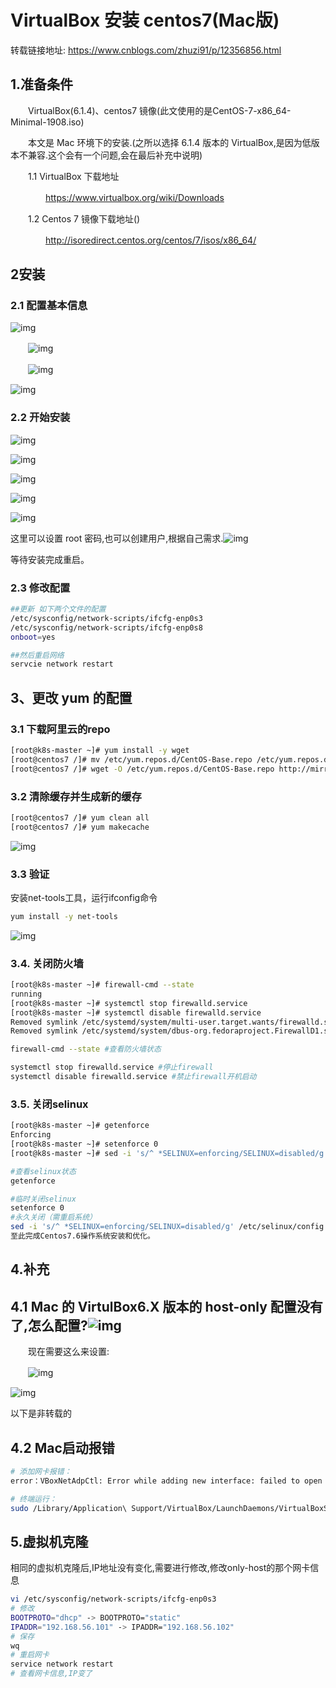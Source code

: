 # VirtualBox 安装 centos7(Mac版)

转载链接地址: https://www.cnblogs.com/zhuzi91/p/12356856.html

## 1.准备条件

　　VirtualBox(6.1.4)、centos7 镜像(此文使用的是CentOS-7-x86_64-Minimal-1908.iso) 

　　本文是 Mac 环境下的安装.(之所以选择 6.1.4 版本的 VirtualBox,是因为低版本不兼容.这个会有一个问题,会在最后补充中说明)

　　1.1 VirtualBox 下载地址

　　　　https://www.virtualbox.org/wiki/Downloads

　　1.2 Centos 7 镜像下载地址()

　　　　http://isoredirect.centos.org/centos/7/isos/x86_64/

## 2安装

### 2.1 配置基本信息

![img](https://img2018.cnblogs.com/i-beta/974873/202002/974873-20200224140557089-1607215199.png)

　　![img](https://img2018.cnblogs.com/i-beta/974873/202002/974873-20200224140707084-337668872.png)

 　　![img](https://img2018.cnblogs.com/i-beta/974873/202002/974873-20200224141502554-562592588.png)

 ![img](https://img2018.cnblogs.com/i-beta/974873/202002/974873-20200224142335124-1983259468.png)

### 2.2 开始安装

![img](https://img2018.cnblogs.com/i-beta/974873/202002/974873-20200224142615759-1912231763.png)

  ![img](https://img2018.cnblogs.com/i-beta/974873/202002/974873-20200224142634192-1059826798.png)

 ![img](https://img2018.cnblogs.com/i-beta/974873/202002/974873-20200224142748236-594176110.png)

 ![img](https://img2018.cnblogs.com/i-beta/974873/202002/974873-20200224143020236-500707882.png)

 

![img](https://img2018.cnblogs.com/i-beta/974873/202002/974873-20200224143140519-1359374616.png)

这里可以设置 root 密码,也可以创建用户,根据自己需求.![img](https://img2018.cnblogs.com/i-beta/974873/202002/974873-20200224143659886-278513646.png)

 等待安装完成重启。

### 2.3 修改配置

```sh
##更新 如下两个文件的配置
/etc/sysconfig/network-scripts/ifcfg-enp0s3
/etc/sysconfig/network-scripts/ifcfg-enp0s8
onboot=yes

##然后重启网络
servcie network restart
```

## 3、更改 yum 的配置

### 3.1 下载阿里云的repo

```sh
[root@k8s-master ~]# yum install -y wget  
[root@centos7 /]# mv /etc/yum.repos.d/CentOS-Base.repo /etc/yum.repos.d/CentOS-Base.repo.bak
[root@centos7 /]# wget -O /etc/yum.repos.d/CentOS-Base.repo http://mirrors.aliyun.com/repo/Centos-7.repo
```

### 3.2 清除缓存并生成新的缓存

```sh
[root@centos7 /]# yum clean all
[root@centos7 /]# yum makecache
```

![img](https://img2018.cnblogs.com/i-beta/974873/202002/974873-20200224145915052-1767323965.png) 

### 3.3 验证

安装net-tools工具，运行ifconfig命令

```sh
yum install -y net-tools
```

![img](https://img2018.cnblogs.com/i-beta/974873/202002/974873-20200224150118396-2101135565.png)

### 3.4. 关闭防火墙

```sh
[root@k8s-master ~]# firewall-cmd --state
running
[root@k8s-master ~]# systemctl stop firewalld.service
[root@k8s-master ~]# systemctl disable firewalld.service
Removed symlink /etc/systemd/system/multi-user.target.wants/firewalld.service.
Removed symlink /etc/systemd/system/dbus-org.fedoraproject.FirewallD1.service.

firewall-cmd --state #查看防火墙状态

systemctl stop firewalld.service #停止firewall
systemctl disable firewalld.service #禁止firewall开机启动
```

### 3.5. 关闭selinux

```sh
[root@k8s-master ~]# getenforce
Enforcing
[root@k8s-master ~]# setenforce 0
[root@k8s-master ~]# sed -i 's/^ *SELINUX=enforcing/SELINUX=disabled/g' /etc/selinux/config

#查看selinux状态
getenforce

#临时关闭selinux
setenforce 0 
#永久关闭（需重启系统）
sed -i 's/^ *SELINUX=enforcing/SELINUX=disabled/g' /etc/selinux/config 
至此完成Centos7.6操作系统安装和优化。
```

## 4.补充

## 4.1 Mac 的 VirtulBox6.X 版本的 host-only 配置没有了,怎么配置?![img](https://img2018.cnblogs.com/i-beta/974873/202002/974873-20200224151346537-942249565.png)

　　现在需要这么来设置: 

　　![img](https://img2018.cnblogs.com/i-beta/974873/202002/974873-20200224151010757-1597394246.png)

 ![img](https://img2018.cnblogs.com/i-beta/974873/202002/974873-20200224151147152-1477825400.png)

以下是非转载的

## 4.2 Mac启动报错

```sh
# 添加网卡报错：
error：VBoxNetAdpCtl: Error while adding new interface: failed to open /dev/vboxnetctl: No such file or directory.
```

```sh
# 终端运行：
sudo /Library/Application\ Support/VirtualBox/LaunchDaemons/VirtualBoxStartup.sh restart
```

## 5.虚拟机克隆

相同的虚拟机克隆后,IP地址没有变化,需要进行修改,修改only-host的那个网卡信息

```sh
vi /etc/sysconfig/network-scripts/ifcfg-enp0s3
# 修改 
BOOTPROTO="dhcp" -> BOOTPROTO="static"
IPADDR="192.168.56.101" -> IPADDR="192.168.56.102"
# 保存 
wq
# 重启网卡
service network restart
# 查看网卡信息,IP变了
```

